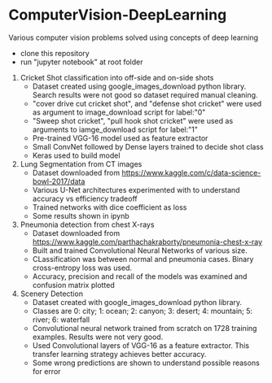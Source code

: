 # ComputerVision-DeepLearning
Various computer vision problems solved using concepts of deep learning

- clone this repository
- run "jupyter notebook" at root folder

1. Cricket Shot classification into off-side and on-side shots
    - Dataset created using google_images_download python library. Search results were not good so dataset required manual cleaning.
    - "cover drive cut cricket shot", and "defense shot cricket" were used as argument to image_download script for label:"0"
    - "Sweep shot cricket", "pull hook shot cricket" were used as arguments to iamge_download script for label:"1"
    - Pre-trained VGG-16 model used as feature extractor
    - Small ConvNet followed by Dense layers trained to decide shot class
    - Keras used to build model
2. Lung Segmentation from CT images
    - Dataset downloaded from https://www.kaggle.com/c/data-science-bowl-2017/data
    - Various U-Net architectures experimented with to understand accuracy vs efficiency tradeoff
    - Trained networks with dice coefficient as loss
    - Some results shown in ipynb
3. Pneumonia detection from chest X-rays
    - Dataset downloaded from https://www.kaggle.com/parthachakraborty/pneumonia-chest-x-ray
    - Built and trained Convolutional Neural Networks of various size.
    - CLassification was between normal and pneumonia cases. Binary cross-entropy loss was used.
    - Accuracy, precision and recall of the models was examined and confusion matrix plotted
4. Scenery Detection
    - Dataset created with google_images_download python library.
    - Classes are 0: city; 1: ocean; 2: canyon; 3: desert; 4: mountain; 5: river; 6: waterfall
    - Convolutional neural network trained from scratch on 1728 training examples. Results were not very good.
    - Used Convolutional layers of VGG-16 as a feature extractor. This transfer learning strategy achieves better accuracy.
    - Some wrong predictions are shown to understand possible reasons for error
